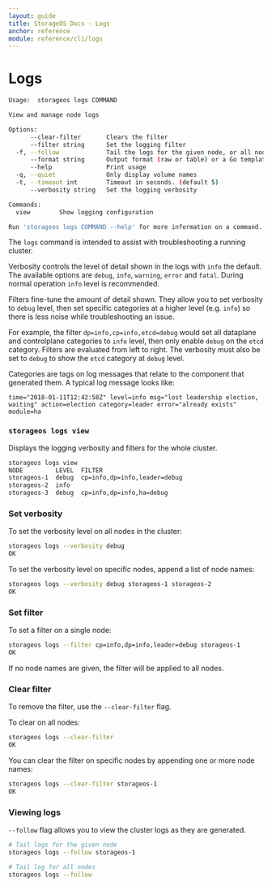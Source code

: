 ```yaml
---
layout: guide
title: StorageOS Docs - Logs
anchor: reference
module: reference/cli/logs
---
```


# Logs

```bash
Usage:	storageos logs COMMAND

View and manage node logs

Options:
      --clear-filter       Clears the filter
      --filter string      Set the logging filter
  -f, --follow             Tail the logs for the given node, or all nodes if not specified
      --format string      Output format (raw or table) or a Go template (default "raw")
      --help               Print usage
  -q, --quiet              Only display volume names
  -t, --timeout int        Timeout in seconds. (default 5)
      --verbosity string   Set the logging verbosity

Commands:
  view        Show logging configuration

Run 'storageos logs COMMAND --help' for more information on a command.
```

The `logs` command is intended to assist with troubleshooting a running cluster.

Verbosity controls the level of detail shown in the logs with `info` the
default.  The available options are `debug`, `info`, `warning`, `error` and
`fatal`.  During normal operation `info` level is recommended.

Filters fine-tune the amount of detail shown.  They allow you to
set verbosity to `debug` level, then set specific categories at a higher level
(e.g. `info`) so there is less noise while troubleshooting an issue.

For example, the filter `dp=info,cp=info,etcd=debug` would set all dataplane and
controlplane categories to `info` level, then only enable `debug` on the `etcd`
category.  Filters are evaluated from left to right.  The verbosity must also be
set to `debug` to show the `etcd` category at `debug` level.

Categories are tags on log messages that relate to the component that generated
them.  A typical log message looks like:

```
time="2018-01-11T12:42:58Z" level=info msg="lost leadership election, waiting" action=election category=leader error="already exists" module=ha
```

### `storageos logs view`

Displays the logging verbosity and filters for the whole cluster.

```bash
storageos logs view
NODE         LEVEL  FILTER
storageos-1  debug  cp=info,dp=info,leader=debug
storageos-2  info
storageos-3  debug  cp=info,dp=info,ha=debug
```

### Set verbosity

To set the verbosity level on all nodes in the cluster:

```bash
storageos logs --verbosity debug
OK
```

To set the verbosity level on specific nodes, append a list of node names:

```bash
storageos logs --verbosity debug storageos-1 storageos-2
OK
```

### Set filter

To set a filter on a single node:

```bash
storageos logs --filter cp=info,dp=info,leader=debug storageos-1
OK
```

If no node names are given, the filter will be applied to all nodes.

### Clear filter

To remove the filter, use the `--clear-filter` flag.

To clear on all nodes:

```bash
storageos logs --clear-filter
OK
```

You can clear the filter on specific nodes by appending one or more node names:

```bash
storageos logs --clear-filter storageos-1
OK
```

### Viewing logs

`--follow` flag allows you to view the cluster logs as they are generated.

```bash
# Tail logs for the given node
storageos logs --follow storageos-1

# Tail log for all nodes
storageos logs --follow
```
